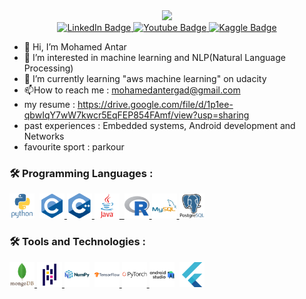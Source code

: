 <div id="header" align="center">
  <img src="https://media.giphy.com/media/a93YlOSMxIobxSP1wk/giphy.gif" width="100"/>
</div>
<div id="badges" align="center">
  <a href="https://www.linkedin.com/in/mohamedantergad/">
    <img src="https://img.shields.io/badge/LinkedIn-blue?style=for-the-badge&logo=linkedin&logoColor=white" alt="LinkedIn Badge"/>
  </a>
  <a href="https://www.youtube.com/channel/UCuGxy37nspwZLuq1Ymv4G1g">
    <img src="https://img.shields.io/badge/YouTube-red?style=for-the-badge&logo=youtube&logoColor=white" alt="Youtube Badge"/>
  </a>
  <a href="https://www.kaggle.com/mohamedantargad">
    <img src="https://img.shields.io/badge/Kaggle-gray?style=for-the-badge&logo=Kaggle&logoColor=blue" alt="Kaggle Badge"/>
  </a>

  
  
</div>

- 👋 Hi, I’m Mohamed Antar 
- 👀 I’m interested in machine learning and NLP(Natural Language Processing)
- 🌱 I’m currently learning "aws machine learning" on udacity
- :mailbox:How to reach me : mohamedantergad@gmail.com
- my resume : https://drive.google.com/file/d/1p1ee-qbwIqY7wW7kwcr5EqFEP854FAmf/view?usp=sharing
- past experiences : Embedded systems, Android development and Networks
- favourite sport : parkour

### :hammer_and_wrench: Programming Languages :
<div>
  <img src="https://raw.githubusercontent.com/devicons/devicon/master/icons/python/python-original-wordmark.svg" title="python" alt="python" width="40" height="40"/>&nbsp;
 <a href="https://www.cprogramming.com/" target="_blank" rel="noreferrer"> <img src="https://raw.githubusercontent.com/devicons/devicon/master/icons/c/c-original.svg" alt="c" width="40" height="40"/> </a> <a href="https://www.w3schools.com/cpp/" target="_blank" rel="noreferrer"> 
 <a href="https://www.w3schools.com/cpp/" target="_blank" rel="noreferrer"> <img src="https://raw.githubusercontent.com/devicons/devicon/master/icons/cplusplus/cplusplus-original.svg" alt="cplusplus" width="40" height="40"/> 
  <img src="https://github.com/devicons/devicon/blob/master/icons/java/java-original-wordmark.svg" title="Java" alt="Java" width="40" height="40"/>&nbsp;
   <a href="https://www.r-project.org/" target="_blank" rel="noreferrer"> <img src="https://raw.githubusercontent.com/devicons/devicon/master/icons/r/r-original.svg" alt="R" width="40" height="40"/> </a> 
  <a href="https://www.mysql.com/" target="_blank" rel="noreferrer"> <img src="https://raw.githubusercontent.com/devicons/devicon/master/icons/mysql/mysql-original-wordmark.svg" alt="mysql" width="40" height="40"/> </a>  <a href="https://www.postgresql.org" target="_blank" rel="noreferrer"> <img src="https://raw.githubusercontent.com/devicons/devicon/master/icons/postgresql/postgresql-original-wordmark.svg" alt="postgresql" width="40" height="40"/> </a> 
  
  
 ### :hammer_and_wrench: Tools and Technologies :
  
   <a href="https://www.mongodb.com/" target="_blank" rel="noreferrer"> <img src="https://raw.githubusercontent.com/devicons/devicon/master/icons/mongodb/mongodb-original-wordmark.svg" alt="mongodb" width="40" height="40"/> </a>
   <a href="https://pandas.pydata.org/" target="_blank" rel="noreferrer"> <img src="https://raw.githubusercontent.com/devicons/devicon/2ae2a900d2f041da66e950e4d48052658d850630/icons/pandas/pandas-original.svg" alt="pandas" width="40" height="40"/> </a>
  <img src="https://raw.githubusercontent.com/devicons/devicon/master/icons/numpy/numpy-original-wordmark.svg" title="numpy" alt="Spring" width="40" height="40"/>&nbsp;
  <a href="https://www.tensorflow.org" target="_blank" rel="noreferrer"> <img src="https://raw.githubusercontent.com/devicons/devicon/master/icons/tensorflow/tensorflow-original-wordmark.svg" alt="tensorflow" width="40" height="40"/> </a>
  <a href="https://pytorch.org/" target="_blank" rel="noreferrer">  <img src="https://raw.githubusercontent.com/devicons/devicon/master/icons/pytorch/pytorch-original-wordmark.svg" title="pytorch" alt="Pytorch" width="40" height="40"/> </a>
  <img src="https://raw.githubusercontent.com/devicons/devicon/master/icons/androidstudio/androidstudio-original-wordmark.svg" title="android" alt="android" width="40" height="40"/>&nbsp;
  <img src="https://github.com/devicons/devicon/blob/master/icons/flutter/flutter-original.svg" title="Flutter" alt="Flutter" width="40" height="40"/>&nbsp;
 
</div>



<!---
mohamedAnterGad/mohamedAnterGad is a ✨ special ✨ repository because its `README.md` (this file) appears on your GitHub profile.
You can click the Preview link to take a look at your changes.
--->
